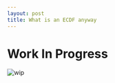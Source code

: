 ```yaml
---
layout: post
title: What is an ECDF anyway
---
```


# Work In Progress
![wip](https://giphy.com/gifs/eYilisUwipOEM/html5)
